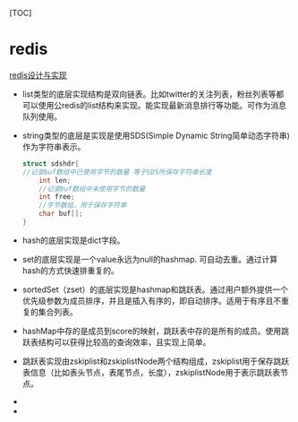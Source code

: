 
[TOC]
# redis
[redis设计与实现](http://redisbook.com/)

* list类型的底层实现结构是双向链表。比如twitter的关注列表，粉丝列表等都可以使用公redis的list结构来实现。能实现最新消息排行等功能。可作为消息队列使用。
* string类型的底层是实现是使用SDS(Simple Dynamic String简单动态字符串)作为字符串表示。
	>
	```c
	struct sdshdr{
	//记录buf数组中已使用字节的数量 等于SDS所保存字符串长度
		int len;
		//记录buf数组中未使用字节的数量
		int free;
		//字节数组，用于保存字符串
		char buf[];
	}
	``` 
	
	
* hash的底层实现是dict字段。
* set的底层实现是一个value永远为null的hashmap. 可自动去重。通过计算hash的方式快速排重复的。
* sortedSet（zset）的底层实现是hashmap和跳跃表。通过用户额外提供一个优先级参数为成员排序，并且是插入有序的，即自动排序。适用于有序且不重复的集合列表。
 - hashMap中存的是成员到score的映射，跳跃表中存的是所有的成员。使用跳跃表结构可以获得比较高的查询效率，且实现上简单。

 - 跳跃表实现由zskiplist和zskiplistNode两个结构组成，zskiplist用于保存跳跃表信息（比如表头节点，表尾节点，长度），zskiplistNode用于表示跳跃表节点。
* 
* 
